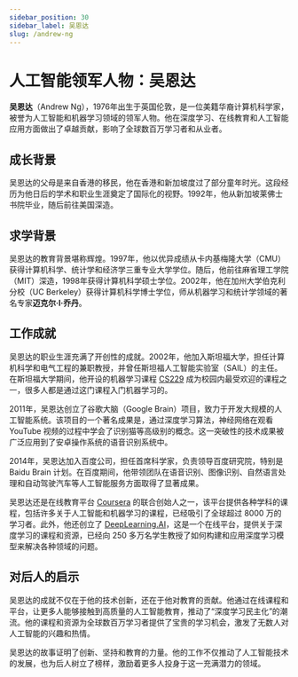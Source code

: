 ```yaml
---
sidebar_position: 30
sidebar_label: 吴恩达
slug: /andrew-ng
---
```


# 人工智能领军人物：吴恩达

**吴恩达**（Andrew Ng），1976年出生于英国伦敦，是一位美籍华裔计算机科学家，被誉为人工智能和机器学习领域的领军人物。他在深度学习、在线教育和人工智能应用方面做出了卓越贡献，影响了全球数百万学习者和从业者。

## 成长背景

吴恩达的父母是来自香港的移民，他在香港和新加坡度过了部分童年时光。这段经历为他日后的学术和职业生涯奠定了国际化的视野。1992年，他从新加坡莱佛士书院毕业，随后前往美国深造。

## 求学背景

吴恩达的教育背景堪称辉煌。1997年，他以优异成绩从卡内基梅隆大学（CMU）获得计算机科学、统计学和经济学三重专业大学学位。随后，他前往麻省理工学院（MIT）深造，1998年获得计算机科学硕士学位。2002年，他在加州大学伯克利分校（UC Berkeley）获得计算机科学博士学位，师从机器学习和统计学领域的著名专家**迈克尔·I·乔丹**。

## 工作成就

吴恩达的职业生涯充满了开创性的成就。2002年，他加入斯坦福大学，担任计算机科学和电气工程的兼职教授，并曾任斯坦福人工智能实验室（SAIL）的主任。在斯坦福大学期间，他开设的机器学习课程 [CS229](https://cs229.stanford.edu) 成为校园内最受欢迎的课程之一，很多人都是通过这门课程入门机器学习的。

2011年，吴恩达创立了谷歌大脑（Google Brain）项目，致力于开发大规模的人工智能系统。该项目的一个著名成果是，通过深度学习算法，神经网络在观看 YouTube 视频的过程中学会了识别猫等高级别的概念。这一突破性的技术成果被广泛应用到了安卓操作系统的语音识别系统中。

2014年，吴恩达加入百度公司，担任首席科学家，负责领导百度研究院，特别是 Baidu Brain 计划。在百度期间，他带领团队在语音识别、图像识别、自然语言处理和自动驾驶汽车等人工智能服务方面取得了显著成果。

吴恩达还是在线教育平台 [Coursera](https://www.coursera.org) 的联合创始人之一，该平台提供各种学科的课程，包括许多关于人工智能和机器学习的课程，已经吸引了全球超过 8000 万的学习者。此外，他还创立了 [DeepLearning.AI](https://www.deeplearning.ai)，这是一个在线平台，提供关于深度学习的课程和资源，已经向 250 多万名学生教授了如何构建和应用深度学习模型来解决各种领域的问题。

## 对后人的启示

吴恩达的成就不仅在于他的技术创新，还在于他对教育的贡献。他通过在线课程和平台，让更多人能够接触到高质量的人工智能教育，推动了“深度学习民主化”的潮流。他的课程和资源为全球数百万学习者提供了宝贵的学习机会，激发了无数人对人工智能的兴趣和热情。

吴恩达的故事证明了创新、坚持和教育的力量。他的工作不仅推动了人工智能技术的发展，也为后人树立了榜样，激励着更多人投身于这一充满潜力的领域。

